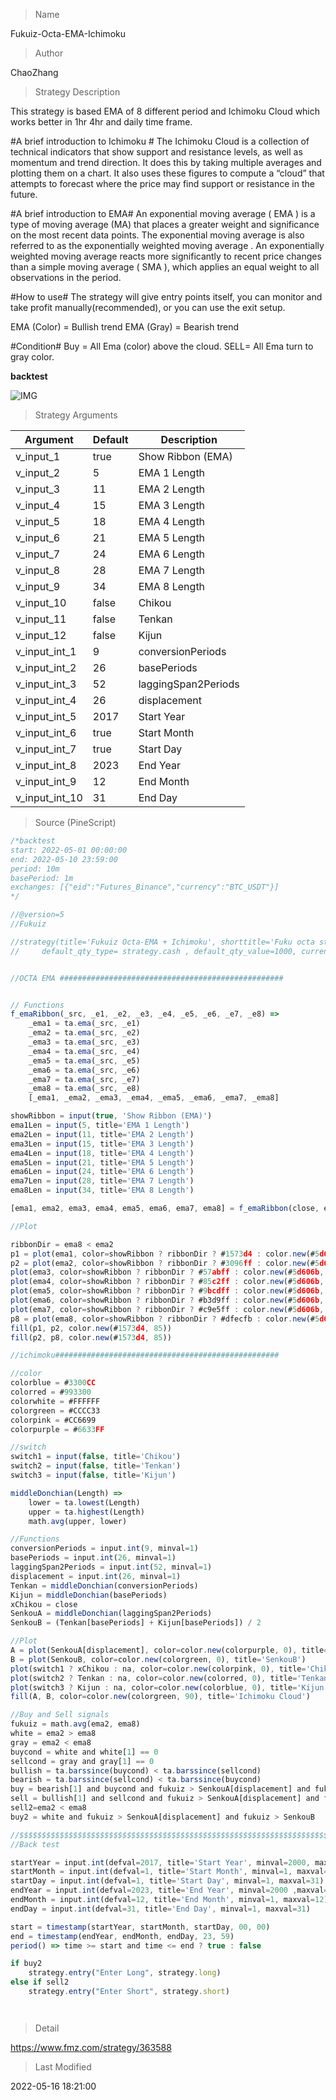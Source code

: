 
> Name

Fukuiz-Octa-EMA-Ichimoku

> Author

ChaoZhang

> Strategy Description

This strategy is based EMA of 8 different period and Ichimoku Cloud which works better in 1hr 4hr and daily time frame.

#A brief introduction to Ichimoku #
The Ichimoku Cloud is a collection of technical indicators that show support and resistance levels, as well as momentum and trend direction. It does this by taking multiple averages and plotting them on a chart. It also uses these figures to compute a “cloud” that attempts to forecast where the price may find support or resistance in the future.

#A brief introduction to EMA#
An exponential moving average ( EMA ) is a type of moving average (MA) that places a greater weight and significance on the most recent data points. The exponential moving average is also referred to as the exponentially weighted moving average . An exponentially weighted moving average reacts more significantly to recent price changes than a simple moving average ( SMA ), which applies an equal weight to all observations in the period.

#How to use#
The strategy will give entry points itself, you can monitor and take profit manually(recommended), or you can use the exit setup.

EMA (Color) = Bullish trend
EMA (Gray) = Bearish trend

#Condition#
Buy = All Ema (color) above the cloud.
SELL= All Ema turn to gray color.

**backtest**

 ![IMG](https://www.fmz.com/upload/asset/8f65855b35cf7e6a02.jpg) 

> Strategy Arguments



|Argument|Default|Description|
|----|----|----|
|v_input_1|true|Show Ribbon (EMA)|
|v_input_2|5|EMA 1 Length|
|v_input_3|11|EMA 2 Length|
|v_input_4|15|EMA 3 Length|
|v_input_5|18|EMA 4 Length|
|v_input_6|21|EMA 5 Length|
|v_input_7|24|EMA 6 Length|
|v_input_8|28|EMA 7 Length|
|v_input_9|34|EMA 8 Length|
|v_input_10|false|Chikou|
|v_input_11|false|Tenkan|
|v_input_12|false|Kijun|
|v_input_int_1|9|conversionPeriods|
|v_input_int_2|26|basePeriods|
|v_input_int_3|52|laggingSpan2Periods|
|v_input_int_4|26|displacement|
|v_input_int_5|2017|Start Year|
|v_input_int_6|true|Start Month|
|v_input_int_7|true|Start Day|
|v_input_int_8|2023|End Year|
|v_input_int_9|12|End Month|
|v_input_int_10|31|End Day|


> Source (PineScript)

``` javascript
/*backtest
start: 2022-05-01 00:00:00
end: 2022-05-10 23:59:00
period: 10m
basePeriod: 1m
exchanges: [{"eid":"Futures_Binance","currency":"BTC_USDT"}]
*/

//@version=5
//Fukuiz

//strategy(title='Fukuiz Octa-EMA + Ichimoku', shorttitle='Fuku octa strategy', overlay=true, process_orders_on_close=true, 
//     default_qty_type= strategy.cash , default_qty_value=1000, currency=currency.USD, initial_capital=10000 ,commission_type = strategy.commission.percent,commission_value=0.25)


//OCTA EMA ##################################################


// Functions
f_emaRibbon(_src, _e1, _e2, _e3, _e4, _e5, _e6, _e7, _e8) =>
    _ema1 = ta.ema(_src, _e1)
    _ema2 = ta.ema(_src, _e2)
    _ema3 = ta.ema(_src, _e3)
    _ema4 = ta.ema(_src, _e4)
    _ema5 = ta.ema(_src, _e5)
    _ema6 = ta.ema(_src, _e6)
    _ema7 = ta.ema(_src, _e7)
    _ema8 = ta.ema(_src, _e8)
    [_ema1, _ema2, _ema3, _ema4, _ema5, _ema6, _ema7, _ema8]

showRibbon = input(true, 'Show Ribbon (EMA)')
ema1Len = input(5, title='EMA 1 Length')
ema2Len = input(11, title='EMA 2 Length')
ema3Len = input(15, title='EMA 3 Length')
ema4Len = input(18, title='EMA 4 Length')
ema5Len = input(21, title='EMA 5 Length')
ema6Len = input(24, title='EMA 6 Length')
ema7Len = input(28, title='EMA 7 Length')
ema8Len = input(34, title='EMA 8 Length')

[ema1, ema2, ema3, ema4, ema5, ema6, ema7, ema8] = f_emaRibbon(close, ema1Len, ema2Len, ema3Len, ema4Len, ema5Len, ema6Len, ema7Len, ema8Len)

//Plot

ribbonDir = ema8 < ema2
p1 = plot(ema1, color=showRibbon ? ribbonDir ? #1573d4 : color.new(#5d606b, 15) : na, linewidth=2, title='EMA 1')
p2 = plot(ema2, color=showRibbon ? ribbonDir ? #3096ff : color.new(#5d606b, 15) : na, linewidth=2, title='EMA 2')
plot(ema3, color=showRibbon ? ribbonDir ? #57abff : color.new(#5d606b, 15) : na, linewidth=2, title='EMA 3')
plot(ema4, color=showRibbon ? ribbonDir ? #85c2ff : color.new(#5d606b, 15) : na, linewidth=2, title='EMA 4')
plot(ema5, color=showRibbon ? ribbonDir ? #9bcdff : color.new(#5d606b, 30) : na, linewidth=2, title='EMA 5')
plot(ema6, color=showRibbon ? ribbonDir ? #b3d9ff : color.new(#5d606b, 30) : na, linewidth=2, title='EMA 6')
plot(ema7, color=showRibbon ? ribbonDir ? #c9e5ff : color.new(#5d606b, 30) : na, linewidth=2, title='EMA 7')
p8 = plot(ema8, color=showRibbon ? ribbonDir ? #dfecfb : color.new(#5d606b, 30) : na, linewidth=2, title='EMA 8')
fill(p1, p2, color.new(#1573d4, 85))
fill(p2, p8, color.new(#1573d4, 85))

//ichimoku##################################################

//color
colorblue = #3300CC
colorred = #993300
colorwhite = #FFFFFF
colorgreen = #CCCC33
colorpink = #CC6699
colorpurple = #6633FF

//switch
switch1 = input(false, title='Chikou')
switch2 = input(false, title='Tenkan')
switch3 = input(false, title='Kijun')

middleDonchian(Length) =>
    lower = ta.lowest(Length)
    upper = ta.highest(Length)
    math.avg(upper, lower)

//Functions
conversionPeriods = input.int(9, minval=1)
basePeriods = input.int(26, minval=1)
laggingSpan2Periods = input.int(52, minval=1)
displacement = input.int(26, minval=1)
Tenkan = middleDonchian(conversionPeriods)
Kijun = middleDonchian(basePeriods)
xChikou = close
SenkouA = middleDonchian(laggingSpan2Periods)
SenkouB = (Tenkan[basePeriods] + Kijun[basePeriods]) / 2

//Plot
A = plot(SenkouA[displacement], color=color.new(colorpurple, 0), title='SenkouA')
B = plot(SenkouB, color=color.new(colorgreen, 0), title='SenkouB')
plot(switch1 ? xChikou : na, color=color.new(colorpink, 0), title='Chikou', offset=-displacement)
plot(switch2 ? Tenkan : na, color=color.new(colorred, 0), title='Tenkan')
plot(switch3 ? Kijun : na, color=color.new(colorblue, 0), title='Kijun')
fill(A, B, color=color.new(colorgreen, 90), title='Ichimoku Cloud')

//Buy and Sell signals
fukuiz = math.avg(ema2, ema8)
white = ema2 > ema8
gray = ema2 < ema8
buycond = white and white[1] == 0
sellcond = gray and gray[1] == 0
bullish = ta.barssince(buycond) < ta.barssince(sellcond)
bearish = ta.barssince(sellcond) < ta.barssince(buycond)
buy = bearish[1] and buycond and fukuiz > SenkouA[displacement] and fukuiz > SenkouB
sell = bullish[1] and sellcond and fukuiz > SenkouA[displacement] and fukuiz > SenkouB
sell2=ema2 < ema8
buy2 = white and fukuiz > SenkouA[displacement] and fukuiz > SenkouB

//$$$$$$$$$$$$$$$$$$$$$$$$$$$$$$$$$$$$$$$$$$$$$$$$$$$$$$$$$$$$$$$$$$$$$$
//Back test

startYear = input.int(defval=2017, title='Start Year', minval=2000, maxval=3000)
startMonth = input.int(defval=1, title='Start Month', minval=1, maxval=12)
startDay = input.int(defval=1, title='Start Day', minval=1, maxval=31)
endYear = input.int(defval=2023, title='End Year', minval=2000 ,maxval=3000)
endMonth = input.int(defval=12, title='End Month', minval=1, maxval=12)
endDay = input.int(defval=31, title='End Day', minval=1, maxval=31)

start = timestamp(startYear, startMonth, startDay, 00, 00)
end = timestamp(endYear, endMonth, endDay, 23, 59)
period() => time >= start and time <= end ? true : false

if buy2
    strategy.entry("Enter Long", strategy.long)
else if sell2
    strategy.entry("Enter Short", strategy.short)




```

> Detail

https://www.fmz.com/strategy/363588

> Last Modified

2022-05-16 18:21:00
